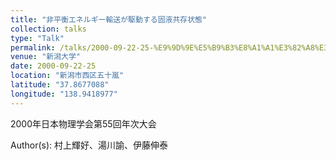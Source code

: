 ```yaml
---
title: "非平衡エネルギー輸送が駆動する固液共存状態"
collection: talks
type: "Talk"
permalink: /talks/2000-09-22-25-%E9%9D%9E%E5%B9%B3%E8%A1%A1%E3%82%A8%E3%83%8D%E3%83%AB%E3%82%AE%E3%83%BC%E8%BC%B8%E9%80%81%E3%81%8C%E9%A7%86%E5%8B%95%E3%81%99%E3%82%8B%E5%9B%BA%E6%B6%B2%E5%85%B1%E5%AD%98%E7%8A%B6
venue: "新潟大学"
date: 2000-09-22-25
location: "新潟市西区五十嵐"
latitude: "37.8677088"
longitude: "138.9418977"
---
```


2000年日本物理学会第55回年次大会

Author(s): 村上輝好、湯川諭、伊藤伸泰
